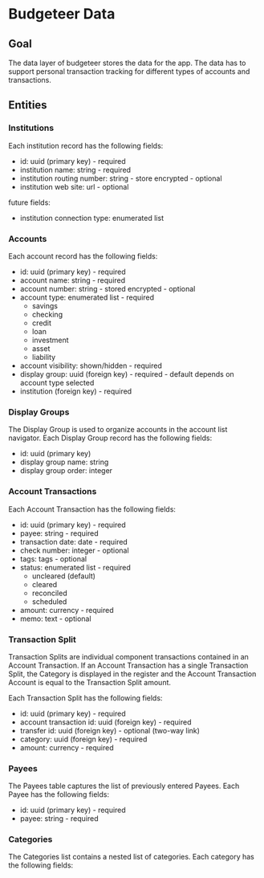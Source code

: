 # Budgeteer Data

## Goal

The data layer of budgeteer stores the data for the app. The data has to support personal transaction tracking for different types of accounts and transactions.

## Entities

### Institutions

Each institution record has the following fields:

- id: uuid (primary key) - required
- institution name: string - required
- institution routing number: string - store encrypted - optional
- institution web site: url - optional

future fields:

- institution connection type: enumerated list

### Accounts

Each account record has the following fields:

- id: uuid (primary key) - required
- account name: string - required
- account number: string - stored encrypted - optional
- account type: enumerated list - required
  - savings
  - checking
  - credit
  - loan
  - investment
  - asset
  - liability
- account visibility: shown/hidden - required
- display group: uuid (foreign key) - required - default depends on account type selected
- institution (foreign key) - required

### Display Groups

The Display Group is used to organize accounts in the account list navigator. Each Display Group record has the following fields:

- id: uuid (primary key)
- display group name: string
- display group order: integer

### Account Transactions

Each Account Transaction has the following fields:

- id: uuid (primary key) - required
- payee: string - required
- transaction date: date - required
- check number: integer - optional
- tags: tags - optional
- status: enumerated list - required
  - uncleared (default)
  - cleared
  - reconciled
  - scheduled
- amount: currency - required
- memo: text - optional

### Transaction Split

Transaction Splits are individual component transactions contained in an Account Transaction. If an Account Transaction has a single Transaction Split, the Category is displayed in the register and the Account Transaction Account is equal to the Transaction Split amount.

Each Transaction Split has the following fields:

- id: uuid (primary key) - required
- account transaction id: uuid (foreign key) - required
- transfer id: uuid (foreign key) - optional (two-way link)
- category: uuid (foreign key) - required
- amount: currency - required

### Payees

The Payees table captures the list of previously entered Payees. Each Payee has the following fields:

- id: uuid (primary key) - required
- payee: string - required

### Categories

The Categories list contains a nested list of categories. Each category has the following fields:
